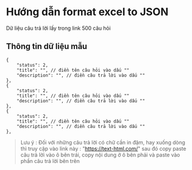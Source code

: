# Hướng dẫn format excel to JSON

Dữ liệu câu trả lời lấy trong link 500 câu hỏi

## Thông tin dữ liệu mẫu

```
{
    "status": 2,
    "title": "", // điền tên câu hỏi vào dấu ""
    "description": "", // điền câu trả lời vào dấu ""
},
{
    "status": 2,
    "title": "", // điền tên câu hỏi vào dấu ""
    "description": "", // điền câu trả lời vào dấu ""
},
{
    "status": 2,
    "title": "", // điền tên câu hỏi vào dấu ""
    "description": "", // điền câu trả lời vào dấu ""
},
```

> Lưu ý : Đối với những câu trả lời có chữ cần in đậm, hay xuống dòng thì truy cập vào link này : "https://text-html.com/" sau đó copy paste câu trả lời vào ô bên trái, copy nội dung ở ô bên phải và paste vào phần câu trả lời bên trên
